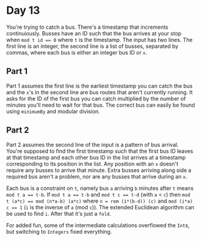 # Day 13

You're trying to catch a bus. There's a timestamp that increments continuiously. Busses have an ID such that the bus arrives at your stop when `mod t id == 0` where `t` is the timestamp. The input has two lines. The first line is an integer, the second line is a list of busses, separated by commas, where each bus is either an integer bus ID or `x`.

## Part 1

Part 1 assumes the first line is the earliest timestamp you can catch the bus and the `x`'s in the second line are bus routes that aren't currently running. It asks for the ID of the first bus you can catch multiplied by the number of minutes you'll need to wait for that bus. The correct bus can easily be found using `minimumBy` and modular division.

## Part 2

Part 2 assumes the second line of the input is a pattern of bus arrival. You're supposed to find the first timestamp such that the first bus ID leaves at that timestamp and each other bus ID in the list arrives at a timestamp corresponding to its position in the list. Any position with an `x` doesn't require any busses to arrive that minute. Extra busses arriving along side a required bus aren't a problem, nor are any busses that arrive during an `x`.

Each bus is a constraint on `t`, namely bus `a` arriving `b` minutes after `t` means `mod t a == t-b`. If `mod t a == t-b` and `mod t c == t-d` (with `a` < `c`) then `mod t (a*c) == mod (n*a-b) (a*c)` where `n = rem (i*(b-d)) (c)` and `mod (i*a) c == 1` (`i` is the inverse of `a` (mod `c`)). The extended Euclidean algorithm can be used to find `i`. After that it's just a `fold`.

For added fun, some of the intermediate calculations overflowed the `Int`s, but switching to `Integers` fixed everything.
